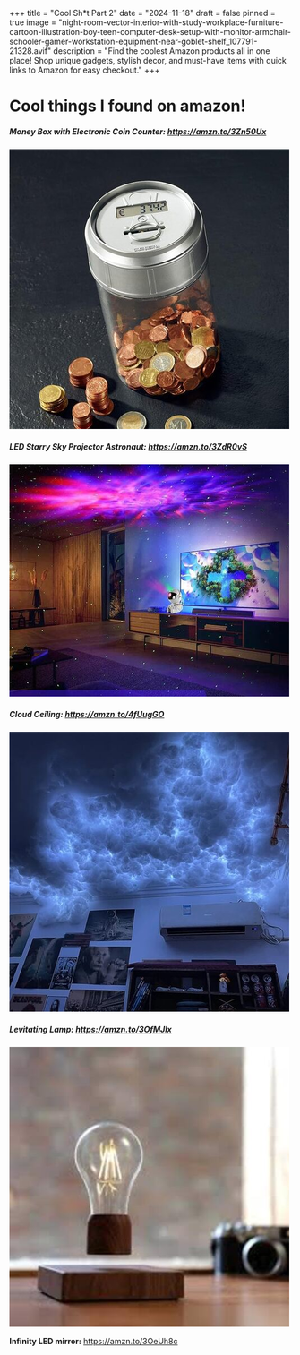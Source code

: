 +++
title = "Cool Sh*t Part 2"
date = "2024-11-18"
draft = false
pinned = true
image = "night-room-vector-interior-with-study-workplace-furniture-cartoon-illustration-boy-teen-computer-desk-setup-with-monitor-armchair-schooler-gamer-workstation-equipment-near-goblet-shelf_107791-21328.avif"
description = "Find the coolest Amazon products all in one place! Shop unique gadgets, stylish decor, and must-have items with quick links to Amazon for easy checkout."
+++
# Cool things I found on amazon!

##### **Money Box with Electronic Coin Counter:** <https://amzn.to/3Zn50Ux>

![](71cum-iffl._ac_sx679_.jpg)

##### LED Starry Sky Projector Astronaut: <https://amzn.to/3ZdR0vS>

![](astronaut-projektor-fitshape-1.jpg)

##### **Cloud Ceiling:** <https://amzn.to/4fUugGO>

![](61ler2tcp6l._ac_sx679_.jpg)

##### Levitating Lamp: <https://amzn.to/3OfMJlx>

![](download.jpg)

**Infinity LED mirror:** <https://amzn.to/3OeUh8c>